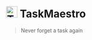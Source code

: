 # <img src="https://res.cloudinary.com/dqldwnp13/image/upload/v1720519131/one_tig4va.png" alt="TaskMaestro Logo" width="30" height="30"> TaskMaestro

> Never forget a task again
